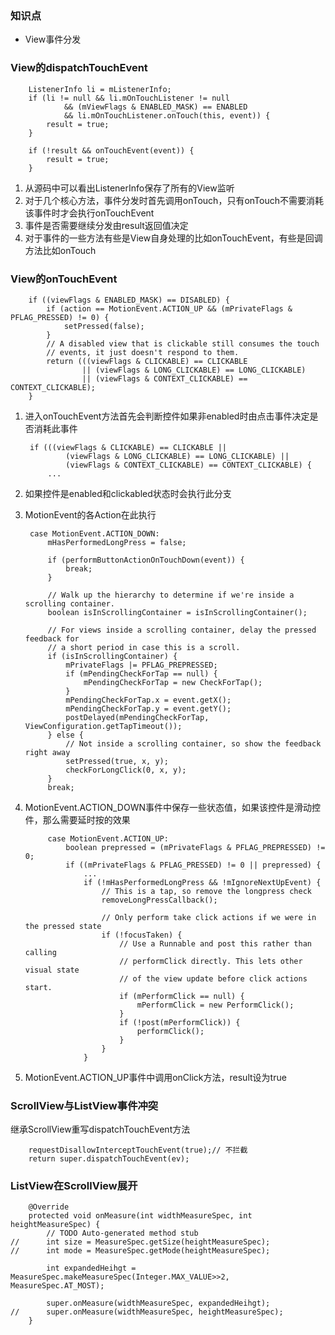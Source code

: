 ### 知识点

- View事件分发

### View的dispatchTouchEvent

        ListenerInfo li = mListenerInfo;
        if (li != null && li.mOnTouchListener != null
                && (mViewFlags & ENABLED_MASK) == ENABLED
                && li.mOnTouchListener.onTouch(this, event)) {
            result = true;
        }

        if (!result && onTouchEvent(event)) {
            result = true;
        }

1. 从源码中可以看出ListenerInfo保存了所有的View监听  
2. 对于几个核心方法，事件分发时首先调用onTouch，只有onTouch不需要消耗该事件时才会执行onTouchEvent  
3. 事件是否需要继续分发由result返回值决定  
4. 对于事件的一些方法有些是View自身处理的比如onTouchEvent，有些是回调方法比如onTouch  

### View的onTouchEvent 

        if ((viewFlags & ENABLED_MASK) == DISABLED) {
            if (action == MotionEvent.ACTION_UP && (mPrivateFlags & PFLAG_PRESSED) != 0) {
                setPressed(false);
            }
            // A disabled view that is clickable still consumes the touch
            // events, it just doesn't respond to them.
            return (((viewFlags & CLICKABLE) == CLICKABLE
                    || (viewFlags & LONG_CLICKABLE) == LONG_CLICKABLE)
                    || (viewFlags & CONTEXT_CLICKABLE) == CONTEXT_CLICKABLE);
        }

1. 进入onTouchEvent方法首先会判断控件如果非enabled时由点击事件决定是否消耗此事件  

        if (((viewFlags & CLICKABLE) == CLICKABLE ||
                (viewFlags & LONG_CLICKABLE) == LONG_CLICKABLE) ||
                (viewFlags & CONTEXT_CLICKABLE) == CONTEXT_CLICKABLE) {
            ...

1. 如果控件是enabled和clickabled状态时会执行此分支             
2. MotionEvent的各Action在此执行  

        case MotionEvent.ACTION_DOWN:
            mHasPerformedLongPress = false;

            if (performButtonActionOnTouchDown(event)) {
                break;
            }

            // Walk up the hierarchy to determine if we're inside a scrolling container.
            boolean isInScrollingContainer = isInScrollingContainer();

            // For views inside a scrolling container, delay the pressed feedback for
            // a short period in case this is a scroll.
            if (isInScrollingContainer) {
                mPrivateFlags |= PFLAG_PREPRESSED;
                if (mPendingCheckForTap == null) {
                    mPendingCheckForTap = new CheckForTap();
                }
                mPendingCheckForTap.x = event.getX();
                mPendingCheckForTap.y = event.getY();
                postDelayed(mPendingCheckForTap, ViewConfiguration.getTapTimeout());
            } else {
                // Not inside a scrolling container, so show the feedback right away
                setPressed(true, x, y);
                checkForLongClick(0, x, y);
            }
            break;            

1. MotionEvent.ACTION_DOWN事件中保存一些状态值，如果该控件是滑动控件，那么需要延时按的效果  

            case MotionEvent.ACTION_UP:
                boolean prepressed = (mPrivateFlags & PFLAG_PREPRESSED) != 0;
                if ((mPrivateFlags & PFLAG_PRESSED) != 0 || prepressed) {
                    ...
                    if (!mHasPerformedLongPress && !mIgnoreNextUpEvent) {
                        // This is a tap, so remove the longpress check
                        removeLongPressCallback();

                        // Only perform take click actions if we were in the pressed state
                        if (!focusTaken) {
                            // Use a Runnable and post this rather than calling
                            // performClick directly. This lets other visual state
                            // of the view update before click actions start.
                            if (mPerformClick == null) {
                                mPerformClick = new PerformClick();
                            }
                            if (!post(mPerformClick)) {
                                performClick();
                            }
                        }
                    }            

1. MotionEvent.ACTION_UP事件中调用onClick方法，result设为true  

### ScrollView与ListView事件冲突  

继承ScrollView重写dispatchTouchEvent方法

        requestDisallowInterceptTouchEvent(true);// 不拦截
        return super.dispatchTouchEvent(ev);           

### ListView在ScrollView展开  

        @Override
        protected void onMeasure(int widthMeasureSpec, int heightMeasureSpec) {
            // TODO Auto-generated method stub
    //		int size = MeasureSpec.getSize(heightMeasureSpec);
    //		int mode = MeasureSpec.getMode(heightMeasureSpec);
            
            int expandedHeihgt = MeasureSpec.makeMeasureSpec(Integer.MAX_VALUE>>2, MeasureSpec.AT_MOST);
            
            super.onMeasure(widthMeasureSpec, expandedHeihgt);
    //		super.onMeasure(widthMeasureSpec, heightMeasureSpec);
        }               